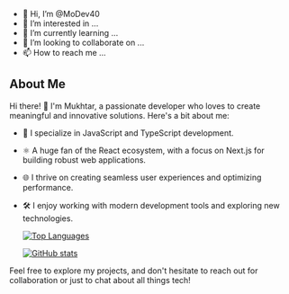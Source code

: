 - 👋 Hi, I’m @MoDev40
- 👀 I’m interested in ...
- 🌱 I’m currently learning ...
- 💞️ I’m looking to collaborate on ...
- 📫 How to reach me ...

<!---
MoDev40/MoDev40 is a ✨ special ✨ repository because its `README.md` (this file) appears on your GitHub profile.
You can click the Preview link to take a look at your changes.
--->

## About Me

Hi there! 👋 I'm Mukhtar, a passionate developer who loves to create meaningful and innovative solutions. Here's a bit about me:

- 🚀 I specialize in JavaScript and TypeScript development.
- ⚛️ A huge fan of the React ecosystem, with a focus on Next.js for building robust web applications.
- 🌐 I thrive on creating seamless user experiences and optimizing performance.
- 🛠️ I enjoy working with modern development tools and exploring new technologies.

  [![Top Languages](https://github-readme-stats.vercel.app/api/top-langs/?username=MoDev40&layout=compact)](https://github.com/MoDev40/github-readme-stats)

  [![GitHub stats](https://github-readme-stats.vercel.app/api?username=MoDev40&show_icons=true&count_private=true)](https://github.com/MoDev40/github-readme-stats)

Feel free to explore my projects, and don't hesitate to reach out for collaboration or just to chat about all things tech!
